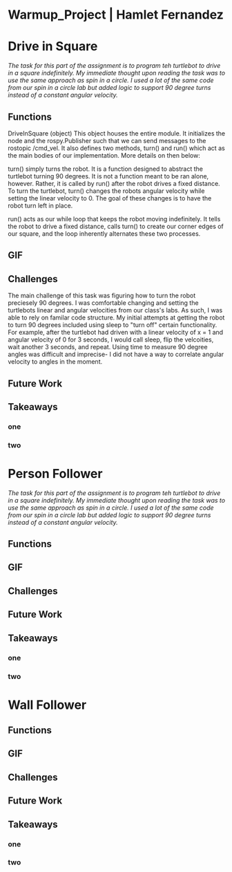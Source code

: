 # Warmup_Project | Hamlet Fernandez


# Drive in Square
*The task for this part of the assignment is to program teh turtlebot to drive in a square indefinitely. My immediate thought upon reading the task was to use the same approach as spin in a circle. I used a lot of the same code from our spin in a circle lab but added logic to support 90 degree turns instead of a constant angular velocity.*

## Functions
DriveInSquare (object) This object houses the entire module. It initializes the node and the rospy.Publisher such that we can send messages to the rostopic /cmd_vel. It also defines two methods, turn() and run() which act as the main bodies of our implementation. More details on then below:

turn() simply turns the robot. It is a function designed to abstract the turtlebot turning 90 degrees. It is not a function meant to be ran alone, however. Rather, it is called by run() after the robot drives a fixed distance. To turn the turtlebot, turn() changes the robots angular velocity while setting the linear velocity to 0. The goal of these changes is to have the robot turn left in place. 

run() acts as our while loop that keeps the robot moving indefinitely. It tells the robot to drive a fixed distance, calls turn() to create our corner edges of our square, and the loop inherently alternates these two processes. 


## GIF

## Challenges
The main challenge of this task was figuring how to turn the robot preciesely 90 degrees. I was comfortable changing and setting the turtlebots linear and angular velocities from our class's labs. As such, I was able to rely on familar code structure. My initial attempts at getting the robot to turn 90 degrees included using sleep to "turn off" certain functionality. For example, after the turtlebot had driven with a linear velocity of x = 1 and angular velocity of 0 for 3 seconds, I would call sleep, flip the velcoities, wait another 3 seconds, and repeat. Using time to measure 90 degree angles was difficult and imprecise- I did not have a way to correlate angular velocity to angles in the moment. 

## Future Work

## Takeaways
### one

### two

# Person Follower
*The task for this part of the assignment is to program teh turtlebot to drive in a square indefinitely. My immediate thought upon reading the task was to use the same approach as spin in a circle. I used a lot of the same code from our spin in a circle lab but added logic to support 90 degree turns instead of a constant angular velocity.*

## Functions



## GIF

## Challenges


## Future Work

## Takeaways
### one

### two

# Wall Follower


## Functions


## GIF

## Challenges

## Future Work

## Takeaways
### one

### two
